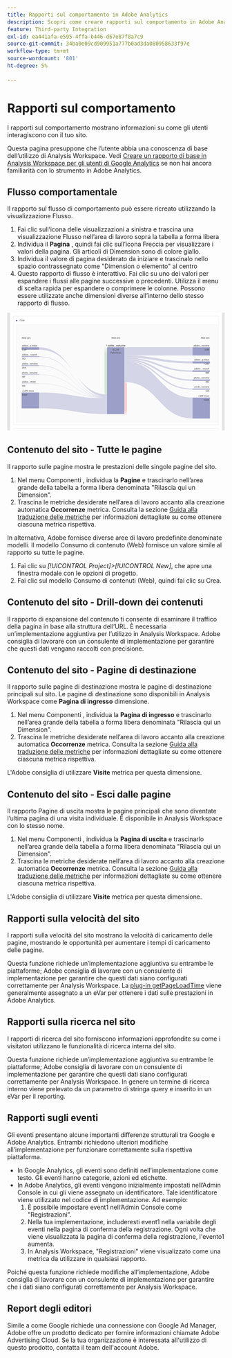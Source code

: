 ```yaml
---
title: Rapporti sul comportamento in Adobe Analytics
description: Scopri come creare rapporti sul comportamento in Adobe Analytics
feature: Third-party Integration
exl-id: ea441afa-e595-4ffa-b446-d67e87f8a7c9
source-git-commit: 34ba0e09cd909951a777b0ad3da080958633f97e
workflow-type: tm+mt
source-wordcount: '801'
ht-degree: 5%

---
```


# Rapporti sul comportamento

I rapporti sul comportamento mostrano informazioni su come gli utenti interagiscono con il tuo sito.

Questa pagina presuppone che l’utente abbia una conoscenza di base dell’utilizzo di Analysis Workspace. Vedi [Creare un rapporto di base in Analysis Workspace per gli utenti di Google Analytics](create-report.md) se non hai ancora familiarità con lo strumento in Adobe Analytics.

## Flusso comportamentale

Il rapporto sul flusso di comportamento può essere ricreato utilizzando la visualizzazione Flusso.

1. Fai clic sull’icona delle visualizzazioni a sinistra e trascina una visualizzazione Flusso nell’area di lavoro sopra la tabella a forma libera
2. Individua il **Pagina** , quindi fai clic sull’icona Freccia per visualizzare i valori della pagina. Gli articoli di Dimension sono di colore giallo.
3. Individua il valore di pagina desiderato da iniziare e trascinalo nello spazio contrassegnato come &quot;Dimension o elemento&quot; al centro
4. Questo rapporto di flusso è interattivo. Fai clic su uno dei valori per espandere i flussi alle pagine successive o precedenti. Utilizza il menu di scelta rapida per espandere o comprimere le colonne. Possono essere utilizzate anche dimensioni diverse all’interno dello stesso rapporto di flusso.

![Rapporto di flusso](/help/technotes/ga-to-aa/assets/flow.png)

## Contenuto del sito - Tutte le pagine

Il rapporto sulle pagine mostra le prestazioni delle singole pagine del sito.

1. Nel menu Componenti , individua la **Pagine** e trascinarlo nell’area grande della tabella a forma libera denominata &quot;Rilascia qui un Dimension&quot;.
2. Trascina le metriche desiderate nell’area di lavoro accanto alla creazione automatica **Occorrenze** metrica. Consulta la sezione [Guida alla traduzione delle metriche](common-metrics.md) per informazioni dettagliate su come ottenere ciascuna metrica rispettiva.

In alternativa, Adobe fornisce diverse aree di lavoro predefinite denominate modelli. Il modello Consumo di contenuto (Web) fornisce un valore simile al rapporto su tutte le pagine.

1. Fai clic su *[!UICONTROL Project]>[!UICONTROL New]*, che apre una finestra modale con le opzioni di progetto.
2. Fai clic sul modello Consumo di contenuti (Web), quindi fai clic su Crea.

## Contenuto del sito - Drill-down dei contenuti

Il rapporto di espansione del contenuto ti consente di esaminare il traffico della pagina in base alla struttura dell’URL. È necessaria un’implementazione aggiuntiva per l’utilizzo in Analysis Workspace. Adobe consiglia di lavorare con un consulente di implementazione per garantire che questi dati vengano raccolti con precisione.

## Contenuto del sito - Pagine di destinazione

Il rapporto sulle pagine di destinazione mostra le pagine di destinazione principali sul sito. Le pagine di destinazione sono disponibili in Analysis Workspace come **Pagina di ingresso** dimensione.

1. Nel menu Componenti , individua la **Pagina di ingresso** e trascinarlo nell’area grande della tabella a forma libera denominata &quot;Rilascia qui un Dimension&quot;.
2. Trascina le metriche desiderate nell’area di lavoro accanto alla creazione automatica **Occorrenze** metrica. Consulta la sezione [Guida alla traduzione delle metriche](common-metrics.md) per informazioni dettagliate su come ottenere ciascuna metrica rispettiva.

L&#39;Adobe consiglia di utilizzare **Visite** metrica per questa dimensione.

## Contenuto del sito - Esci dalle pagine

Il rapporto Pagine di uscita mostra le pagine principali che sono diventate l’ultima pagina di una visita individuale. È disponibile in Analysis Workspace con lo stesso nome.

1. Nel menu Componenti , individua la **Pagina di uscita** e trascinarlo nell’area grande della tabella a forma libera denominata &quot;Rilascia qui un Dimension&quot;.
2. Trascina le metriche desiderate nell’area di lavoro accanto alla creazione automatica **Occorrenze** metrica. Consulta la sezione [Guida alla traduzione delle metriche](common-metrics.md) per informazioni dettagliate su come ottenere ciascuna metrica rispettiva.

L&#39;Adobe consiglia di utilizzare **Visite** metrica per questa dimensione.

## Rapporti sulla velocità del sito

I rapporti sulla velocità del sito mostrano la velocità di caricamento delle pagine, mostrando le opportunità per aumentare i tempi di caricamento delle pagine.

Questa funzione richiede un’implementazione aggiuntiva su entrambe le piattaforme; Adobe consiglia di lavorare con un consulente di implementazione per garantire che questi dati siano configurati correttamente per Analysis Workspace. La [plug-in getPageLoadTime](/help/implement/vars/plugins/getpageloadtime.md) viene generalmente assegnato a un eVar per ottenere i dati sulle prestazioni in Adobe Analytics.

## Rapporti sulla ricerca nel sito

I rapporti di ricerca del sito forniscono informazioni approfondite su come i visitatori utilizzano le funzionalità di ricerca interna del sito.

Questa funzione richiede un’implementazione aggiuntiva su entrambe le piattaforme; Adobe consiglia di lavorare con un consulente di implementazione per garantire che questi dati siano configurati correttamente per Analysis Workspace. In genere un termine di ricerca interno viene prelevato da un parametro di stringa query e inserito in un eVar per il reporting.

## Rapporti sugli eventi

Gli eventi presentano alcune importanti differenze strutturali tra Google e Adobe Analytics. Entrambi richiedono ulteriori modifiche all’implementazione per funzionare correttamente sulla rispettiva piattaforma.

* In Google Analytics, gli eventi sono definiti nell’implementazione come testo. Gli eventi hanno categorie, azioni ed etichette.
* In Adobe Analytics, gli eventi vengono inizialmente impostati nell’Admin Console in cui gli viene assegnato un identificatore. Tale identificatore viene utilizzato nel codice di implementazione. Ad esempio:
   1. È possibile impostare event1 nell’Admin Console come &quot;Registrazioni&quot;.
   2. Nella tua implementazione, includeresti event1 nella variabile degli eventi nella pagina di conferma della registrazione. Ogni volta che viene visualizzata la pagina di conferma della registrazione, l&#39;evento1 aumenta.
   3. In Analysis Workspace, &quot;Registrazioni&quot; viene visualizzato come una metrica da utilizzare in qualsiasi rapporto.

Poiché questa funzione richiede modifiche all’implementazione, Adobe consiglia di lavorare con un consulente di implementazione per garantire che i dati siano configurati correttamente per Analysis Workspace.

## Report degli editori

Simile a come Google richiede una connessione con Google Ad Manager, Adobe offre un prodotto dedicato per fornire informazioni chiamate Adobe Advertising Cloud. Se la tua organizzazione è interessata all&#39;utilizzo di questo prodotto, contatta il team dell&#39;account Adobe.
